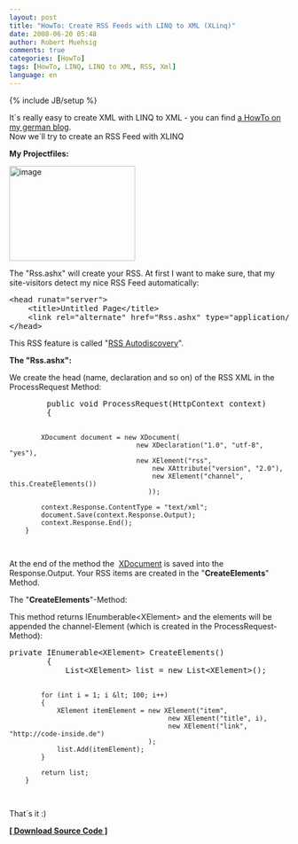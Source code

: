 ```yaml
---
layout: post
title: "HowTo: Create RSS Feeds with LINQ to XML (XLinq)"
date: 2008-06-20 05:48
author: Robert Muehsig
comments: true
categories: [HowTo]
tags: [HowTo, LINQ, LINQ to XML, RSS, Xml]
language: en
---
```

{% include JB/setup %}
<p>It&#180;s really easy to create XML with LINQ to XML - you can find <a href="{{BASE_PATH}}/2008/02/28/howto-linq-to-xml-daten-schreiben/">a HowTo on my german blog</a>.     <br />Now we&#180;ll try to create an RSS Feed with XLINQ</p>
<p><strong>My Projectfiles:</strong></p>
<p><a href="{{BASE_PATH}}/assets/wp-images-en/image27.png"><img style="border-top-width: 0px; border-left-width: 0px; border-bottom-width: 0px; border-right-width: 0px" height="171" alt="image" src="{{BASE_PATH}}/assets/wp-images-en/image-thumb27.png" width="227" border="0" /></a> </p>
<p>The &quot;Rss.ashx&quot; will create your RSS. At first I want to make sure, that my site-visitors detect my nice RSS Feed automatically:    <br /></p>  <div class="wlWriterSmartContent" id="scid:812469c5-0cb0-4c63-8c15-c81123a09de7:c0c0a456-a1a6-4592-8a52-4ee9d7e0de23" style="padding-right: 0px; display: inline; padding-left: 0px; float: none; padding-bottom: 0px; margin: 0px; padding-top: 0px">
<pre name="code" class="c#">&lt;head runat="server"&gt;
    &lt;title&gt;Untitled Page&lt;/title&gt;
    &lt;link rel="alternate" href="Rss.ashx" type="application/rss+xml" title="" id="rss" /&gt;
&lt;/head&gt;
</pre>
</div>





<p>This RSS feature is called &quot;<a href="http://www.rssboard.org/rss-autodiscovery">RSS Autodiscovery</a>&quot;.</p>

<p><strong>The &quot;Rss.ashx&quot;:</strong></p>

<p>We create the head (name, declaration and so on) of the RSS XML in the ProcessRequest Method:</p>




<div class="wlWriterSmartContent" id="scid:812469c5-0cb0-4c63-8c15-c81123a09de7:d1392f9b-f8ff-47ee-840a-e012854da8ce" style="padding-right: 0px; display: inline; padding-left: 0px; float: none; padding-bottom: 0px; margin: 0px; padding-top: 0px">
<pre name="code" class="c#">        public void ProcessRequest(HttpContext context)
        {

            XDocument document = new XDocument(
                                    new XDeclaration("1.0", "utf-8", "yes"),
                                    new XElement("rss",
                                        new XAttribute("version", "2.0"),
                                        new XElement("channel", this.CreateElements())
                                       ));

            context.Response.ContentType = "text/xml";
            document.Save(context.Response.Output);
            context.Response.End();
        }
</pre>
</div>





<p>At the end of the method the&#160; <a href="http://msdn.microsoft.com/en-us/library/system.xml.linq.xdocument.aspx">XDocument</a> is saved into the Response.Output. Your RSS items are created in the &quot;<strong>CreateElements</strong>&quot; Method.</p>

<p>The &quot;<strong>CreateElements</strong>&quot;-Method:</p>

<p>This method returns IEnumberable&lt;XElement&gt; and the elements will be appended the channel-Element (which is created in the ProcessRequest-Method):</p>




<div class="wlWriterSmartContent" id="scid:812469c5-0cb0-4c63-8c15-c81123a09de7:7dd90de0-4ead-49a7-8870-9405b21dbccb" style="padding-right: 0px; display: inline; padding-left: 0px; float: none; padding-bottom: 0px; margin: 0px; padding-top: 0px">
<pre name="code" class="c#">private IEnumerable&lt;XElement&gt; CreateElements()
        {
            List&lt;XElement&gt; list = new List&lt;XElement&gt;();

            for (int i = 1; i &lt; 100; i++)
            {
                XElement itemElement = new XElement("item",
                                            new XElement("title", i),
                                            new XElement("link", "http://code-inside.de")
                                       );
                list.Add(itemElement);
            }

            return list;
        }
</pre>
</div>





<p>That&#180;s it :)</p>

<p><strong><a href="{{BASE_PATH}}/assets/files/democode/xlinqrss/xlinqrss.zip">[ Download Source Code ]</a></strong></p>
